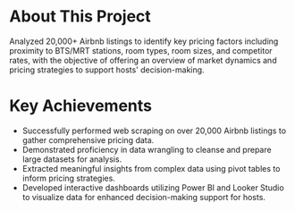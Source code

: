 # About This Project

Analyzed 20,000+ Airbnb listings to identify key pricing factors including proximity to BTS/MRT stations, room types, room sizes, and competitor rates, with the objective of offering an overview of market dynamics and pricing strategies to support hosts' decision-making.

# Key Achievements

-   Successfully performed web scraping on over 20,000 Airbnb listings to gather comprehensive pricing data.
-   Demonstrated proficiency in data wrangling to cleanse and prepare large datasets for analysis.
-   Extracted meaningful insights from complex data using pivot tables to inform pricing strategies.
-   Developed interactive dashboards utilizing Power BI and Looker Studio to visualize data for enhanced decision-making support for hosts.
